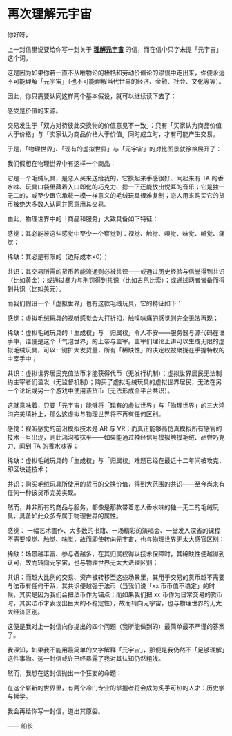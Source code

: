 # 再次理解元宇宙

你好呀，

上一封信里说要给你写一封关于 [**理解元宇宙**](2021-12-08-理解元宇宙.md) 的信，而在信中只字未提「元宇宙」这个词。

这是因为如果你若一直不从唯物论的桎梏和劳动价值论的谬误中走出来，你便永远不可能理解「元宇宙」（也不可能理解当代世界的经济、金融、社会、文化等等）。

因此，你只需要认同这样两个基本假设，就可以继续读下去了：

感受是价值的来源。

交易发生于「双方对待彼此交换物的价值意见不一致」：只有「买家认为商品价值大于价格」与「卖家认为商品价格大于价值」同时成立时，才有可能产生交易。

于是，「物理世界」、「现有的虚拟世界」与「元宇宙」的对比图景就徐徐展开了：

我们假想在物理世界中有这样一个商品：

它是一个毛绒玩具，是恋人买来送给我的，它摸起来手感很好、闻起来有 TA 的香水味、玩具口袋里藏着入口即化的巧克力、摁一下还能放出悦耳的音乐；它是独一无二的，或至少跟它承载一模一样意义的毛绒玩具很难复制；恋人用来购买它的货币被绝大多数人认同并愿意用其交易。

由此，物理世界中的「商品和服务」大致具备如下特征：

感觉：其必能被这些感觉中至少一个察觉到：视觉、触觉、嗅觉、味觉、听觉、痛觉；

稀缺：其必是有限的（边际成本≠0）；

共识：其交易所需的货币若能流通则必被共识——或通过历史经验与信誉得到共识（比如黄金）；或通过暴力与刑罚得到共识（比如古巴比索）；或通过两者皆备而得到共识（比如美元）。

而我们假设一个「虚拟世界」也有这款毛绒玩具，它的特征如下：

感觉：虚拟毛绒玩具的视听感觉会大打折扣，触嗅味痛的感觉则完全无法再现；

稀缺：虚拟毛绒玩具的「生成权」与「归属权」令人不安——服务器与源代码在谁手中，谁便是这个「气泡世界」的上帝与主宰。主宰们理论上讲可以生成无限的虚拟毛绒玩具，可以一键扩大发货量，所有「稀缺性」的决定权被聚拢在手握特权的主宰手中；

共识：虚拟世界居民充值法币才能获得代币（无发行机制）；虚拟世界居民无法制约主宰者们滥发（无监督机制）；购买了虚拟毛绒玩具的虚拟世界居民，无法在另一个论坛或另一个游戏中使用该货币（无法形成全平台共识）。

这就意味着，只要「元宇宙」能够将「现有的虚拟世界」与「物理世界」的三大鸿沟完美填补上，那么这虚拟与物理世界将不再有任何区别。

感觉：视听感觉的前沿模拟技术是 AR 与 VR；而真正能够高仿真模拟所有感官的技术一旦出现，则此鸿沟被抹平——如果能通过神经信号模拟触摸毛绒、品尝巧克力、闻到 TA 的香水味等；

稀缺：虚拟毛绒玩具的「生成权」与「归属权」难题已经在最近十二年间被攻克，即区块链技术；

共识：购买毛绒玩具所使用的货币的交换价值，得到大范围的共识——至今尚未有任何一种该货币完美实现。

然而，并非所有的商品与服务，都像是那款带着恋人香水味的独一无二的毛绒玩具，具备如此众多专属于物理世界的属性。

感觉： 一幅艺术画作、大多数的书籍、一场精彩的演唱会、一堂发人深省的课程不需要嗅觉、触觉、味觉，故而即使转向元宇宙，也与物理世界无太大感官区别；

稀缺：场景越丰富、参与者越多，在其归属权得以技术保障时，其稀缺性便越得到认可，故而转向元宇宙，也与物理世界无太大法理区别；

共识：而越大比例的交易、资产被转移至这些场景里，其用于交易的货币越不需要与法币有任何干系，其共识便越强于法币（当我们说「xx 币币值不稳定」的时候，其实是因为我们会把法币作为锚点；而如果我们把 xx 币作为日常交易的货币时，其实法币才表现出巨大的不稳定性），故而转向元宇宙，也与物理世界的无太大经济区别。

这便是我对上一封信向你提出的四个问题（我所能做到的）最简单最不严谨的答案了。

我深知，如果我不能用最简单的文字解释「元宇宙」，那便是我仍然不「足够理解」这件事物。这一封信或许已经暴露了我对其认知仍然粗浅。

然而，我想在这封信抛出一个狂妄的命题：

在这个崭新的世界里，有两个冷门专业的掌握者将会成为炙手可热的人才：历史学与哲学。

我会再给你写一封信，道出其原委。

—— 船长
